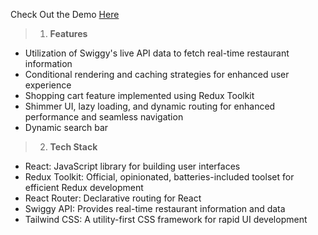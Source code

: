 Check Out the Demo [Here](https://foodie-faster-pt01n268n-rajgharat07s-projects.vercel.app/)

>1. **Features**
* Utilization of Swiggy's live API data to fetch real-time restaurant information
* Conditional rendering and caching strategies for enhanced user experience
* Shopping cart feature implemented using Redux Toolkit
* Shimmer UI, lazy loading, and dynamic routing for enhanced performance and seamless navigation
* Dynamic search bar

>2. **Tech Stack**
* React: JavaScript library for building user interfaces
* Redux Toolkit: Official, opinionated, batteries-included toolset for efficient Redux development
* React Router: Declarative routing for React
* Swiggy API: Provides real-time restaurant information and data
* Tailwind CSS: A utility-first CSS framework for rapid UI development